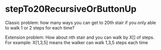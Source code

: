 # stepTo20RecursiveOrButtonUp

Classic problem: how many ways you can get to 20th stair if you only able to walk 1 or 2 steps for each time?

Extension problem: How about nth stair and you can walk by X[] of steps. For example: X[1,3,5] means the walker can
walk 1,3,5 steps each time